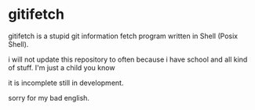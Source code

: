 # gitifetch

gitifetch is a stupid git information fetch program written in Shell (Posix Shell).

i will not update this repository to often because i have school and all kind of stuff. I'm just a child you know

it is incomplete still in development.

sorry for my bad english.
